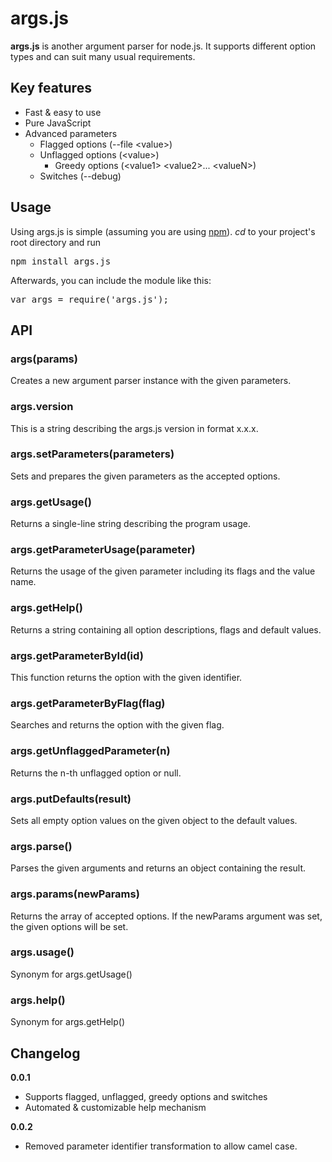 
args.js
=======

**args.js** is another argument parser for
node.js. It supports different option types
and can suit many usual requirements.


Key features
------------
- Fast &amp; easy to use
- Pure JavaScript
- Advanced parameters
  - Flagged options (--file &lt;value&gt;)
  - Unflagged options (&lt;value&gt;)
    - Greedy options (&lt;value1&gt; &lt;value2&gt;... &lt;valueN&gt;)
  - Switches (--debug)


Usage
-----

Using args.js is simple (assuming you are using
<a href="http://npmjs.org">npm</a>). *cd* to your
project's root directory and run
<pre>npm install args.js</pre>
Afterwards, you can include the module like this:
<pre>var args = require('args.js');</pre>

API
---

### args(params)
Creates a new argument parser instance with the given parameters.

### args.version
This is a string describing the args.js version in format x.x.x.

### args.setParameters(parameters)
Sets and prepares the given parameters as the accepted options.

### args.getUsage()
Returns a single-line string describing the program usage.

### args.getParameterUsage(parameter)
Returns the usage of the given parameter including its flags and the value name.

### args.getHelp()
Returns a string containing all option descriptions, flags and default values.

### args.getParameterById(id)
This function returns the option with the given identifier.

### args.getParameterByFlag(flag)
Searches and returns the option with the given flag.

### args.getUnflaggedParameter(n)
Returns the n-th unflagged option or null.

### args.putDefaults(result)
Sets all empty option values on the given object to the default values.

### args.parse()
Parses the given arguments and returns an object containing the result.

### args.params(newParams)
Returns the array of accepted options. If the newParams argument was set, the given options will be set.

### args.usage()
Synonym for args.getUsage()

### args.help()
Synonym for args.getHelp()


Changelog
---------

**0.0.1**
 - Supports flagged, unflagged, greedy options and switches
 - Automated &amp; customizable help mechanism

**0.0.2**
 - Removed parameter identifier transformation to allow camel case.

